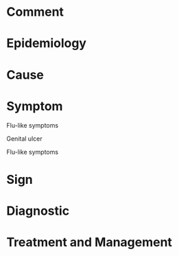 # Comment

# Epidemiology

# Cause

# Symptom

Flu-like symptoms

Genital ulcer

Flu-like symptoms

# Sign

# Diagnostic

# Treatment and Management
